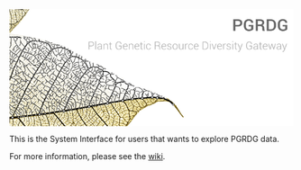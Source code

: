 <img align="center" alt="PGRDG - Plant Genetic Resource Diversity Gateway" src="common/media/img/github wiki/theme.jpg" />

This is the System Interface for users that wants to explore PGRDG data.

For more information, please see the [wiki](https://github.com/bioversity/PGRDG/wiki).
